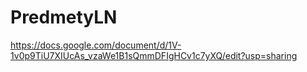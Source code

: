 # PredmetyLN
https://docs.google.com/document/d/1V-1v0p9TiU7XIUcAs_vzaWe1B1sQmmDFIgHCv1c7yXQ/edit?usp=sharing
